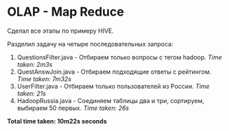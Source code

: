 # OLAP - Map Reduce
Сделал все этапы по примеру HIVE.

Разделил задачу на четыре последовательных запроса:

1. QuestionsFilter.java - Отбираем только вопросы с тегом hadoop. *Time taken: 2m3s*
2. QuestAnswJoin.java - Отбираем подходящие ответы с рейтингом. *Time taken: 7m32s*
3. UserFilter.java - Отбираем только пользователей из России. *Time taken: 21s*
4. HadoopRussia.java -  Соединяем таблицы два и три, сортируем, выбираем 50 первых. *Time taken: 26s*

**Total time taken: 10m22s seconds**